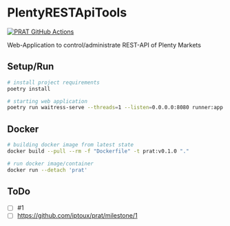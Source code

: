 # PlentyRESTApiTools

[![PRAT GitHub Actions](https://github.com/iptoux/prat/actions/workflows/git_action_prat.yml/badge.svg)](https://github.com/iptoux/prat/actions/workflows/git_action_prat.yml)

Web-Application to control/administrate REST-API of Plenty Markets

## Setup/Run

```bash
# install project requirements
poetry install

# starting web application
poetry run waitress-serve --threads=1 --listen=0.0.0.0:8080 runner:app
```

## Docker

```bash
# building docker image from latest state
docker build --pull --rm -f "Dockerfile" -t prat:v0.1.0 "."

# run docker image/container
docker run --detach 'prat'
```

## ToDo

- [ ] #1 
- [ ] https://github.com/iptoux/prat/milestone/1